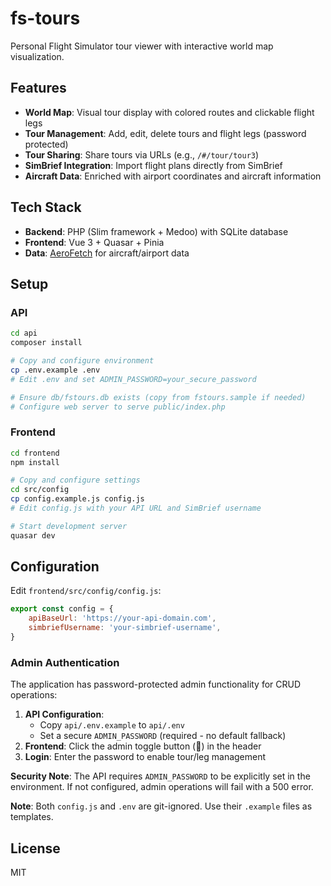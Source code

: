 # fs-tours

Personal Flight Simulator tour viewer with interactive world map visualization.

## Features

- **World Map**: Visual tour display with colored routes and clickable flight legs
- **Tour Management**: Add, edit, delete tours and flight legs (password protected)
- **Tour Sharing**: Share tours via URLs (e.g., `/#/tour/tour3`)
- **SimBrief Integration**: Import flight plans directly from SimBrief
- **Aircraft Data**: Enriched with airport coordinates and aircraft information

## Tech Stack

- **Backend**: PHP (Slim framework + Medoo) with SQLite database
- **Frontend**: Vue 3 + Quasar + Pinia
- **Data**: [AeroFetch](https://github.com/tiagohillebrandt/aerofetch) for aircraft/airport data

## Setup

### API

```bash
cd api
composer install

# Copy and configure environment
cp .env.example .env
# Edit .env and set ADMIN_PASSWORD=your_secure_password

# Ensure db/fstours.db exists (copy from fstours.sample if needed)
# Configure web server to serve public/index.php
```

### Frontend

```bash
cd frontend
npm install

# Copy and configure settings
cd src/config
cp config.example.js config.js
# Edit config.js with your API URL and SimBrief username

# Start development server
quasar dev
```

## Configuration

Edit `frontend/src/config/config.js`:

```javascript
export const config = {
	apiBaseUrl: 'https://your-api-domain.com',
	simbriefUsername: 'your-simbrief-username',
}
```

### Admin Authentication

The application has password-protected admin functionality for CRUD operations:

1. **API Configuration**:
   - Copy `api/.env.example` to `api/.env`
   - Set a secure `ADMIN_PASSWORD` (required - no default fallback)
2. **Frontend**: Click the admin toggle button (🔐) in the header
3. **Login**: Enter the password to enable tour/leg management

**Security Note**: The API requires `ADMIN_PASSWORD` to be explicitly set in the environment. If not configured, admin operations will fail with a 500 error.

**Note**: Both `config.js` and `.env` are git-ignored. Use their `.example` files as templates.

## License

MIT

